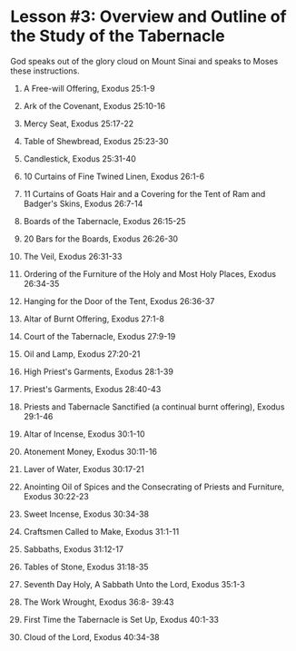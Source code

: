 # Lesson #3: Overview and Outline of the Study of the Tabernacle

God speaks out of the glory cloud on Mount Sinai and speaks to Moses these instructions.

1. A Free-will Offering, Exodus 25:1-9

2. Ark of the Covenant, Exodus 25:10-16

3. Mercy Seat, Exodus 25:17-22

4. Table of Shewbread, Exodus 25:23-30

5. Candlestick, Exodus 25:31-40

6. 10 Curtains of Fine Twined Linen, Exodus 26:1-6

7. 11 Curtains of Goats Hair and a Covering for the Tent of Ram and Badger's Skins, Exodus 26:7-14

8. Boards of the Tabernacle, Exodus 26:15-25

9. 20 Bars for the Boards, Exodus 26:26-30

10. The Veil, Exodus 26:31-33

11. Ordering of the Furniture of the Holy and Most Holy Places, Exodus 26:34-35

12. Hanging for the Door of the Tent, Exodus 26:36-37

13. Altar of Burnt Offering, Exodus 27:1-8

14. Court of the Tabernacle, Exodus 27:9-19

15. Oil and Lamp, Exodus 27:20-21

16. High Priest's Garments, Exodus 28:1-39

17. Priest's Garments, Exodus 28:40-43

18. Priests and Tabernacle Sanctified (a continual burnt offering), Exodus 29:1-46

19. Altar of Incense, Exodus 30:1-10

20. Atonement Money, Exodus 30:11-16

21. Laver of Water, Exodus 30:17-21

22. Anointing Oil of Spices and the Consecrating of Priests and Furniture, Exodus 30:22-23

23. Sweet Incense, Exodus 30:34-38

24. Craftsmen Called to Make, Exodus 31:1-11

25. Sabbaths, Exodus 31:12-17

26. Tables of Stone, Exodus 31:18-35

27. Seventh Day Holy, A Sabbath Unto the Lord, Exodus 35:1-3

28. The Work Wrought, Exodus 36:8- 39:43

29. First Time the Tabernacle is Set Up, Exodus 40:1-33

30. Cloud of the Lord, Exodus 40:34-38
